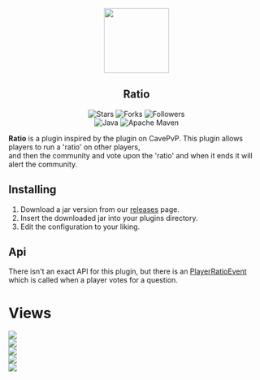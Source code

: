 <div align="center">

  <img src="https://www.freepnglogos.com/uploads/twitter-logo-png/twitter-logo-vector-png-clipart-1.png" style="height:128px; width:128px;"></img>
  ## Ratio

</small></i>

![Stars](https://img.shields.io/github/stars/steamworksmc/ratio?style=social)
![Forks](https://img.shields.io/github/forks/steamworksmc/ratio?style=social)
![Followers](https://img.shields.io/github/followers/steamworksmc?style=social)
<br>
![Java](https://img.shields.io/badge/java-%23ED8B00.svg?style=for-the-badge&logo=java&logoColor=white)
![Apache Maven](https://img.shields.io/badge/Apache%20Maven-C71A36?style=for-the-badge&logo=Apache%20Maven&logoColor=white)

</div>

**Ratio** is a plugin inspired by the plugin on CavePvP. This plugin allows players to run a 'ratio' on other players,<br> and then the community and vote upon the 'ratio' and when it ends it will alert the community.

## Installing
1. Download a jar version from our <a href="https://www.github.com/steamworksmc/ratio/releases">releases</a> page.
2. Insert the downloaded jar into your plugins directory.
3. Edit the configuration to your liking.

## Api
There isn't an exact API for this plugin, but there is an <a href="https://github.com/steamworksmc/ratio/blob/main/src/main/java/com/steamsworld/plugins/ratio/api/PlayerRatioEvent.java">PlayerRatioEvent</a> which is called when a player votes for a question.

# Views

<img src="https://i.imgur.com/xrhygfv.png">
<br>
<img src="https://i.imgur.com/qTibrR1.png">
<br>
<img src="https://i.imgur.com/tYrRV4c.png">
<br>
<img src="https://i.imgur.com/082EZ54.png">
<br>
<img src="https://i.imgur.com/dLwjSJU.png">